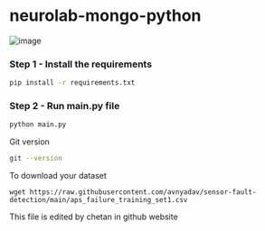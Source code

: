 # neurolab-mongo-python

![image](https://user-images.githubusercontent.com/57321948/196933065-4b16c235-f3b9-4391-9cfe-4affcec87c35.png)

### Step 1 - Install the requirements

```bash
pip install -r requirements.txt
```

### Step 2 - Run main.py file

```bash
python main.py
```


Git version

```bash
git --version
```

To download your dataset
```
wget https://raw.githubusercontent.com/avnyadav/sensor-fault-detection/main/aps_failure_training_set1.csv
```

This file is edited by chetan in github website
